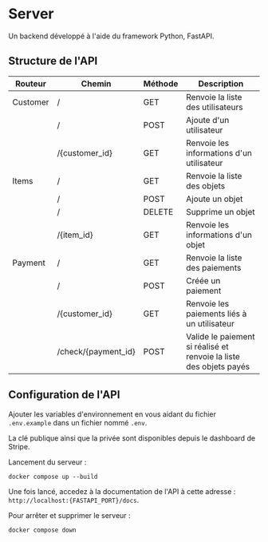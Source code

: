 # Server

Un backend développé à l'aide du framework Python, FastAPI.

## Structure de l'API

| Routeur  | Chemin              | Méthode | Description                                                        |
|----------|---------------------|---------|--------------------------------------------------------------------|
| Customer | /                   | GET     | Renvoie la liste des utilisateurs                                  |
|          | /                   | POST    | Ajoute d'un utilisateur                                            |
|          | /{customer_id}      | GET     | Renvoie les informations d'un utilisateur                          |
| Items    | /                   | GET     | Renvoie la liste des objets                                        |
|          | /                   | POST    | Ajoute un objet                                                    |
|          | /                   | DELETE  | Supprime un objet                                                  |
|          | /{item_id}          | GET     | Renvoie les informations d'un objet                                |
| Payment  | /                   | GET     | Renvoie la liste des paiements                                     |
|          | /                   | POST    | Créée un paiement                                                  |
|          | /{customer_id}      | GET     | Renvoie les paiements liés à un utilisateur                        |
|          | /check/{payment_id} | POST    | Valide le paiement si réalisé et renvoie la liste des objets payés |

## Configuration de l'API

Ajouter les variables d'environnement en vous aidant du fichier `.env.example` dans un fichier nommé `.env`.

La clé publique ainsi que la privée sont disponibles depuis le dashboard de Stripe.

Lancement du serveur :

```shell
docker compose up --build
```

Une fois lancé, accedez à la documentation de l'API à cette adresse : `http://localhost:{FASTAPI_PORT}/docs`.

Pour arrêter et supprimer le serveur :

```shell
docker compose down
```
